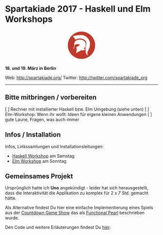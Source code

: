 # Spartakiade 2017 - Haskell und Elm Workshops
<p align="center"><img src="spartakiade.png" width=100/></p>

**18. und 19. März in Berlin**

Web: http://spartakiade.org/
Twitter: http://twitter.com/spartakiade_org

---

## Bitte mitbringen / vorbereiten

[ ] Rechner mit installierter Haskell bzw. Elm Umgebung (siehe unten)
[ ] Elm-Workshop: Wenn ihr wollt: Ideen für eigene kleinen Anwendungen
[ ] gute Laune, Fragen, was auch immer

## Infos / Installation
Infos, Linkssamlungen und Installationsleitungen:

- [Haskell Workshop](./Haskell/readme.md) am Samstag
- [Elm Workshop](./Elm/readme.md) am Sonntag


## Gemeinsames Projekt

Ursprünglich hatte ich **Uno** angekündigt - leider hat sich herausgestellt, 
dass die Interaktivität die Applikation zu komplex für 2 x *7 Std.* gemacht
hätte.

Als Alternative findest Du hier eine einfache Implementierung eines Spiels
aus der [Countdown Game Show](https://en.wikipedia.org/wiki/Countdown_(game_show)#Numbers_round)
das als [Functional Pearl](https://www.researchgate.net/publication/246269864_FUNCTIONAL_PEARLS_The_countdown_problem)
beschrieben wurde.

Den Code und weitere Erläuterungen findest Du [hier](./Countdown/readme.md).


